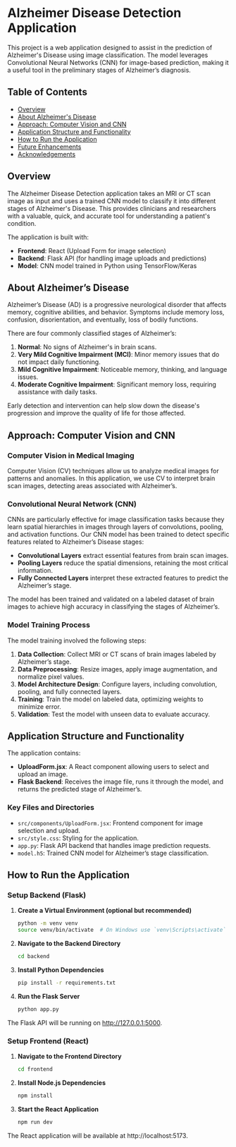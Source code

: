 # Alzheimer Disease Detection Application

This project is a web application designed to assist in the prediction of Alzheimer's Disease using image classification. The model leverages Convolutional Neural Networks (CNN) for image-based prediction, making it a useful tool in the preliminary stages of Alzheimer’s diagnosis.

## Table of Contents

- [Overview](#overview)
- [About Alzheimer's Disease](#about-alzheimers-disease)
- [Approach: Computer Vision and CNN](#approach-computer-vision-and-cnn)
- [Application Structure and Functionality](#application-structure-and-functionality)
- [How to Run the Application](#how-to-run-the-application)
- [Future Enhancements](#future-enhancements)
- [Acknowledgements](#acknowledgements)

## Overview

The Alzheimer Disease Detection application takes an MRI or CT scan image as input and uses a trained CNN model to classify it into different stages of Alzheimer's Disease. This provides clinicians and researchers with a valuable, quick, and accurate tool for understanding a patient's condition.

The application is built with:

- **Frontend**: React (Upload Form for image selection)
- **Backend**: Flask API (for handling image uploads and predictions)
- **Model**: CNN model trained in Python using TensorFlow/Keras

## About Alzheimer’s Disease

Alzheimer’s Disease (AD) is a progressive neurological disorder that affects memory, cognitive abilities, and behavior. Symptoms include memory loss, confusion, disorientation, and eventually, loss of bodily functions.

There are four commonly classified stages of Alzheimer’s:

1. **Normal**: No signs of Alzheimer's in brain scans.
2. **Very Mild Cognitive Impairment (MCI)**: Minor memory issues that do not impact daily functioning.
3. **Mild Cognitive Impairment**: Noticeable memory, thinking, and language issues.
4. **Moderate Cognitive Impairment**: Significant memory loss, requiring assistance with daily tasks.

Early detection and intervention can help slow down the disease's progression and improve the quality of life for those affected.

## Approach: Computer Vision and CNN

### Computer Vision in Medical Imaging

Computer Vision (CV) techniques allow us to analyze medical images for patterns and anomalies. In this application, we use CV to interpret brain scan images, detecting areas associated with Alzheimer’s.

### Convolutional Neural Network (CNN)

CNNs are particularly effective for image classification tasks because they learn spatial hierarchies in images through layers of convolutions, pooling, and activation functions. Our CNN model has been trained to detect specific features related to Alzheimer’s Disease stages:

- **Convolutional Layers** extract essential features from brain scan images.
- **Pooling Layers** reduce the spatial dimensions, retaining the most critical information.
- **Fully Connected Layers** interpret these extracted features to predict the Alzheimer’s stage.

The model has been trained and validated on a labeled dataset of brain images to achieve high accuracy in classifying the stages of Alzheimer’s.

### Model Training Process

The model training involved the following steps:

1. **Data Collection**: Collect MRI or CT scans of brain images labeled by Alzheimer’s stage.
2. **Data Preprocessing**: Resize images, apply image augmentation, and normalize pixel values.
3. **Model Architecture Design**: Configure layers, including convolution, pooling, and fully connected layers.
4. **Training**: Train the model on labeled data, optimizing weights to minimize error.
5. **Validation**: Test the model with unseen data to evaluate accuracy.

## Application Structure and Functionality

The application contains:

- **UploadForm.jsx**: A React component allowing users to select and upload an image.
- **Flask Backend**: Receives the image file, runs it through the model, and returns the predicted stage of Alzheimer’s.

### Key Files and Directories

- `src/components/UploadForm.jsx`: Frontend component for image selection and upload.
- `src/style.css`: Styling for the application.
- `app.py`: Flask API backend that handles image prediction requests.
- `model.h5`: Trained CNN model for Alzheimer’s stage classification.

## How to Run the Application

### Setup Backend (Flask)

1. **Create a Virtual Environment (optional but recommended)**

   ```bash
   python -m venv venv
   source venv/bin/activate  # On Windows use `venv\Scripts\activate`


2. **Navigate to the Backend Directory**

   ```bash
   cd backend
3. **Install Python Dependencies**

   ```bash
   pip install -r requirements.txt

4. **Run the Flask Server**
   ```bash
   python app.py

The Flask API will be running on http://127.0.0.1:5000.

### Setup Frontend (React)

1. **Navigate to the Frontend Directory**
     ```bash
   cd frontend

3. **Install Node.js Dependencies**
    ```bash
   npm install
   

5. **Start the React Application**
   ```bash
   npm run dev
The React application will be available at http://localhost:5173.





